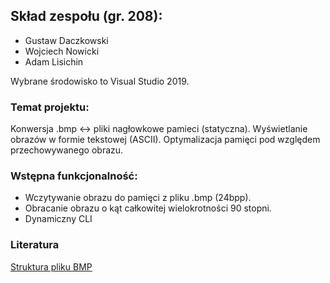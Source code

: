 ## Skład zespołu (gr. 208):
* Gustaw Daczkowski
* Wojciech Nowicki
* Adam Lisichin

Wybrane środowisko to Visual Studio 2019.

### Temat projektu:
Konwersja .bmp <-> pliki nagłowkowe pamieci (statyczna).
Wyświetlanie obrazów w formie tekstowej (ASCII).
Optymalizacja pamięci pod względem przechowywanego obrazu.


### Wstępna funkcjonalność:
* Wczytywanie obrazu do pamięci z pliku .bmp (24bpp).
* Obracanie obrazu o kąt całkowitej wielokrotności 90 stopni.
* Dynamiczny CLI




### Literatura

 [Struktura pliku BMP](http://www.ue.eti.pg.gda.pl/fpgalab/zadania.spartan3/zad_vga_struktura_pliku_bmp_en.html)
